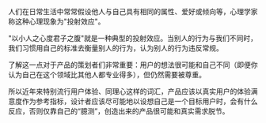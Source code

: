人们在日常生活中常常假设他人与自己具有相同的属性、爱好或倾向等，心理学家称这种心理现象为"投射效应"。

"以小人之心度君子之腹"就是一种典型的投射效应。当别人的行为与我们不同时，我们习惯用自己的标准去衡量别人的行为，认为别人的行为违反常规。

了解这一点对于产品的策划者们非常重要：用户的想法很可能和自己不同（即便你认为自己在这个领域比其他人都专业得多），但仍然需要被尊重。

所以近年来特别流行用户体验、同理心这样的词汇，产品应该以真实用户的体验满意度作为参考指标，设计者应该尽可能地以设想自己是一个目标用户时，会有什么反应，否则仅靠自己的“臆测”，创造出来的产品很可能和真实需求脱节。